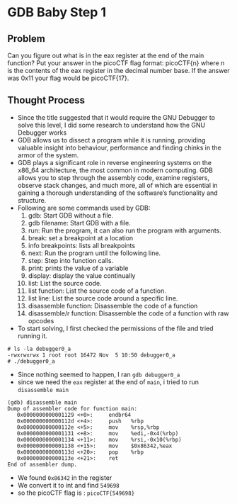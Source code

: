 # GDB Baby Step 1
## Problem
Can you figure out what is in the eax register at the end of the main function? Put your answer in the picoCTF flag format: picoCTF{n} where n is the contents of the eax register in the decimal number base. If the answer was 0x11 your flag would be picoCTF{17}.
## Thought Process
- Since the title suggested that it would require the GNU Debugger to solve this level, I did some research to understand how the GNU Debugger works
- GDB allows us to dissect a program while it is running, providing valuable insight into behaviour, performance and finding chinks in the armor of the system.
- GDB plays a significant role in reverse engineering systems on the x86_64 architecture, the most common in modern computing. GDB allows you to step through the assembly code, examine registers, observe stack changes, and much more, all of which are essential in gaining a thorough understanding of the software’s functionality and structure​​.
- Following are some commands used by GDB:
  1. gdb: Start GDB without a file.
  2. gdb filename: Start GDB with a file.
  4. run: Run the program, it can also run the program with arguments.
  5. break: set a breakpoint at a location
  6. info breakpoints: lists all breakpoints
  7. next: Run the program until the following line.
  8. step: Step into function calls.
  9. print: prints the value of a variable
  10. display: display the value continually
  11. list: List the source code.
  12. list function: List the source code of a function.
  13. list line: List the source code around a specific line.
  14. disassemble function: Disassemble the code of a function
  15. disassemble/r function: Disassemble the code of a function with raw opcodes
- To start solving, I first checked the permissions of the file and tried running it.
```
# ls -la debugger0_a
-rwxrwxrwx 1 root root 16472 Nov  5 10:50 debugger0_a
# ./debugger0_a
```
- Since nothing seemed to happen, I ran `gdb debugger0_a`
- since we need the `eax` register at the end of `main`, i tried to run `disassemble main`
```
(gdb) disassemble main
Dump of assembler code for function main:
   0x0000000000001129 <+0>:     endbr64
   0x000000000000112d <+4>:     push   %rbp
   0x000000000000112e <+5>:     mov    %rsp,%rbp
   0x0000000000001131 <+8>:     mov    %edi,-0x4(%rbp)
   0x0000000000001134 <+11>:    mov    %rsi,-0x10(%rbp)
   0x0000000000001138 <+15>:    mov    $0x86342,%eax
   0x000000000000113d <+20>:    pop    %rbp
   0x000000000000113e <+21>:    ret
End of assembler dump.
```
- We found `0x86342` in the register
- We convert it to int and find `549698`
- so the picoCTF flag is : `picoCTF{549698}`
